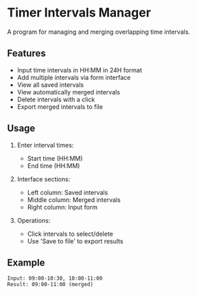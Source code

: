 # Timer Intervals Manager

A program for managing and merging overlapping time intervals.

## Features

* Input time intervals in HH:MM in 24H format
* Add multiple intervals via form interface
* View all saved intervals
* View automatically merged intervals
* Delete intervals with a click
* Export merged intervals to file

## Usage

1. Enter interval times:
   * Start time (HH:MM)
   * End time (HH:MM)

2. Interface sections:
   * Left column: Saved intervals
   * Middle column: Merged intervals
   * Right column: Input form

3. Operations:
   * Click intervals to select/delete
   * Use 'Save to file' to export results

## Example

```
Input: 09:00-10:30, 10:00-11:00
Result: 09:00-11:00 (merged)
```